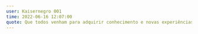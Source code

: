 ```yaml
---
user: Kaisernegro 001
time: 2022-06-16 12:07:00
quote: Que todos venham para adquirir conhecimento e novas experiências.
---
```

